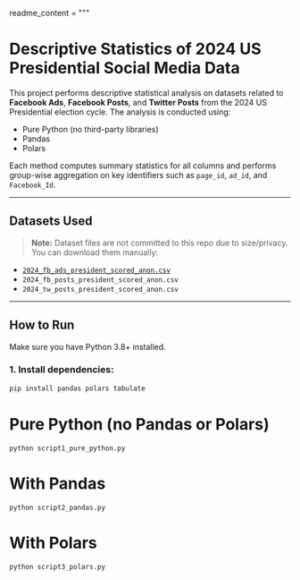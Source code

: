 readme_content = """
# Descriptive Statistics of 2024 US Presidential Social Media Data

This project performs descriptive statistical analysis on datasets related to **Facebook Ads**, **Facebook Posts**, and **Twitter Posts** from the 2024 US Presidential election cycle. The analysis is conducted using:

- Pure Python (no third-party libraries)  
- Pandas  
- Polars  

Each method computes summary statistics for all columns and performs group-wise aggregation on key identifiers such as `page_id`, `ad_id`, and `Facebook_Id`.

---

## Datasets Used

> **Note:** Dataset files are not committed to this repo due to size/privacy. You can download them manually:

- [`2024_fb_ads_president_scored_anon.csv`](https://drive.google.com/file/d/1Jq0fPb-tq76Ee_RtM58fT0_M3o-JDBwe/view?usp=sharing)
- `2024_fb_posts_president_scored_anon.csv`
- `2024_tw_posts_president_scored_anon.csv`

---

## How to Run

Make sure you have Python 3.8+ installed.

### 1. Install dependencies:

```bash
pip install pandas polars tabulate
```

# Pure Python (no Pandas or Polars)
```
python script1_pure_python.py
```

# With Pandas
```
python script2_pandas.py
```

# With Polars
```
python script3_polars.py
```

